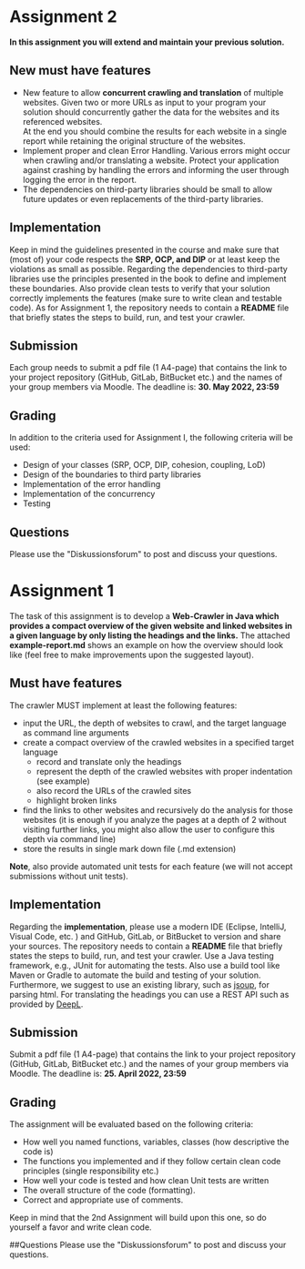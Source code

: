 # Assignment 2
**In this assignment you will extend and maintain your previous solution.**

## New must have features
* New feature to allow **concurrent crawling and translation** of multiple websites. 
  Given two or more URLs as input to your program your solution should concurrently gather the data for the websites and its referenced websites.  
  At the end you should combine the results for each website in a single report while retaining the original structure of the websites.
* Implement proper and clean Error Handling. Various errors might occur when crawling and/or translating a website. 
  Protect your application against crashing by handling the errors and informing the user through logging the error in the report.
* The dependencies on third-party libraries should be small to allow future updates or even replacements of the third-party libraries.

## Implementation
Keep in mind the guidelines presented in the course and make sure that (most of) your code 
respects the **SRP, OCP, and DIP** or at least keep the violations as small as possible. 
Regarding the dependencies to third-party libraries use the principles presented in the book 
to define and implement these boundaries. 
Also provide clean tests to verify that your solution correctly implements the features 
(make sure to write clean and testable code). 
As for Assignment 1, the repository needs to contain a **README** file that briefly states the steps 
to build, run, and test your crawler.

## Submission
Each group needs to submit a pdf file (1 A4-page) that contains the link to your project repository (GitHub, GitLab, BitBucket etc.) and the names of your group members via Moodle. The deadline is: **30. May 2022, 23:59**

## Grading
In addition to the criteria used for Assignment I, the following criteria will be used:
* Design of your classes (SRP, OCP, DIP, cohesion, coupling, LoD)
* Design of the boundaries to third party libraries
* Implementation of the error handling
* Implementation of the concurrency
* Testing

## Questions
Please use the "Diskussionsforum" to post and discuss your questions.


# Assignment 1
The task of this assignment is to develop a **Web-Crawler in Java which provides a compact overview of the given website and linked websites in a given language by only listing the headings and the links.**
The attached **example-report.md** shows an example on how the overview should look like (feel free to make improvements upon the suggested layout).

## Must have features
The crawler MUST implement at least the following features:
* input the URL, the depth of websites to crawl, and the target language as command line arguments
* create a compact overview of the crawled websites in a specified target language
  * record and translate only the headings
  * represent the depth of the crawled websites with proper indentation (see example)
  * also record the URLs of the crawled sites
  * highlight broken links
* find the links to other websites and recursively do the analysis for those websites (it is enough if you analyze the pages at a depth of 2 without visiting further links, you might also allow the user to configure this depth via command line)
* store the results in single mark down file (.md extension)

**Note**, also provide automated unit tests for each feature (we will not accept submissions without unit tests).

## Implementation
Regarding the **implementation**, please use a modern IDE (Eclipse, IntelliJ, Visual Code, etc. ) and GitHub, GitLab, or BitBucket to version and share your sources.
The repository needs to contain a **README** file that briefly states the steps to build, run, and test your crawler.
Use a Java testing framework, e.g., JUnit for automating the tests. Also use a build tool like Maven or Gradle to automate the build and testing of your solution. 
Furthermore, we suggest to use an existing library, such as [jsoup](https://jsoup.org/), for parsing html. 
For translating the headings you can use a REST API such as provided by [DeepL](https://www.deepl.com/translator).

## Submission
Submit a pdf file (1 A4-page) that contains the link to your project repository (GitHub, GitLab, BitBucket etc.) and the names of your group members via Moodle. 
The deadline is: **25. April 2022, 23:59**

## Grading
The assignment will be evaluated based on the following criteria:

* How well you named functions, variables, classes (how descriptive the code is)
* The functions you implemented and if they follow certain clean code principles (single responsibility etc.)
* How well your code is tested and how clean Unit tests are written
* The overall structure of the code (formatting).
* Correct and appropriate use of comments.

Keep in mind that the 2nd Assignment will build upon this one, so do yourself a favor and write clean code.

##Questions
Please use the "Diskussionsforum" to post and discuss your questions.